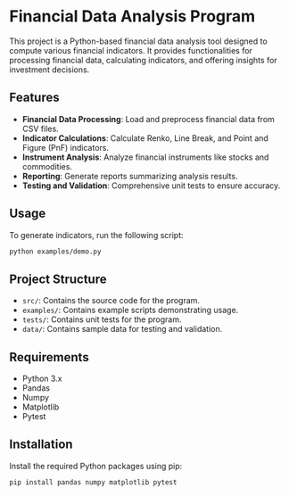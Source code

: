 # Financial Data Analysis Program

This project is a Python-based financial data analysis tool designed to compute various financial indicators. It provides functionalities for processing financial data, calculating indicators, and offering insights for investment decisions.

## Features

- **Financial Data Processing**: Load and preprocess financial data from CSV files.
- **Indicator Calculations**: Calculate Renko, Line Break, and Point and Figure (PnF) indicators.
- **Instrument Analysis**: Analyze financial instruments like stocks and commodities.
- **Reporting**: Generate reports summarizing analysis results.
- **Testing and Validation**: Comprehensive unit tests to ensure accuracy.

## Usage

To generate indicators, run the following script:

```bash
python examples/demo.py
```

## Project Structure

- `src/`: Contains the source code for the program.
- `examples/`: Contains example scripts demonstrating usage.
- `tests/`: Contains unit tests for the program.
- `data/`: Contains sample data for testing and validation.

## Requirements

- Python 3.x
- Pandas
- Numpy
- Matplotlib
- Pytest

## Installation

Install the required Python packages using pip:

```bash
pip install pandas numpy matplotlib pytest
```